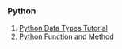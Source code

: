 ### Python

1. [Python Data Types Tutorial](https://nareshshahi.com/tutorials/python/python-data-types-tutorial)
1. [Python Function and Method](https://nareshshahi.com/public/tutorials/python/python-function-and-method)